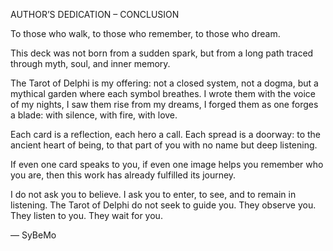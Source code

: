  AUTHOR’S DEDICATION – CONCLUSION

To those who walk, to those who remember, to those who dream.

This deck was not born from a sudden spark,
but from a long path traced through myth, soul, and inner memory.

The Tarot of Delphi is my offering:
not a closed system, not a dogma,
but a mythical garden where each symbol breathes.
I wrote them with the voice of my nights,
I saw them rise from my dreams,
I forged them as one forges a blade: with silence, with fire, with love.

Each card is a reflection, each hero a call.
Each spread is a doorway:
to the ancient heart of being,
to that part of you with no name but deep listening.

If even one card speaks to you,
if even one image helps you remember who you are,
then this work has already fulfilled its journey.

I do not ask you to believe.
I ask you to enter, to see, and to remain in listening.
The Tarot of Delphi do not seek to guide you.
They observe you. They listen to you. They wait for you.

— SyBeMo
